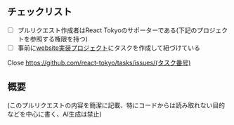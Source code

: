 ## チェックリスト

- [ ] プルリクエスト作成者はReact Tokyoのサポーターである(下記のプロジェクトを参照する権限を持つ)
- [ ] 事前に[website実装プロジェクト](https://github.com/orgs/react-tokyo/projects/3)にタスクを作成して紐づけている

Close https://github.com/react-tokyo/tasks/issues/(タスク番号)

## 概要

(このプルリクエストの内容を簡潔に記載、特にコードからは読み取れない目的などを中心に書く、AI生成は禁止)
